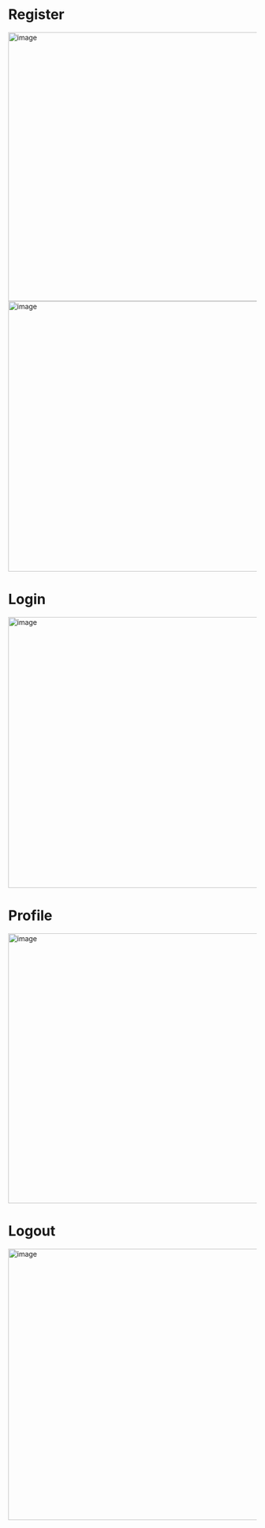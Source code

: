 # Register

<img width="975" height="544" alt="image" src="https://github.com/user-attachments/assets/4feb0d4c-e3d6-4b54-96dc-81939587eb6b" />

<img width="975" height="547" alt="image" src="https://github.com/user-attachments/assets/d7e594dd-59ec-43e6-9d98-5eb857d7f427" />

# Login

<img width="975" height="548" alt="image" src="https://github.com/user-attachments/assets/d0635e91-8fbc-48ee-ac15-6f34fc8df247" />

# Profile

<img width="975" height="546" alt="image" src="https://github.com/user-attachments/assets/431cf6f3-2841-46b5-821b-007821acc3c9" />

# Logout

<img width="975" height="549" alt="image" src="https://github.com/user-attachments/assets/39a3070c-830f-481e-8001-71e9083ac2b0" />

